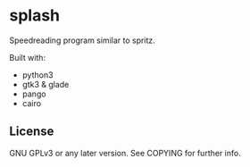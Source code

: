 splash
======

Speedreading program similar to spritz.


Built with:

* python3
* gtk3 & glade
* pango
* cairo


License
-------

GNU GPLv3 or any later version. See COPYING for further info.
